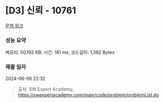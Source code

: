 # [D3] 신뢰 - 10761 

[문제 링크](https://swexpertacademy.com/main/code/problem/problemDetail.do?contestProbId=AXSVc1TqEAYDFAQT) 

### 성능 요약

메모리: 50,192 KB, 시간: 181 ms, 코드길이: 1,382 Bytes

### 제출 일자

2024-06-06 22:32



> 출처: SW Expert Academy, https://swexpertacademy.com/main/code/problem/problemList.do